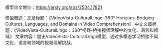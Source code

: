 模型论文地址：https://arxiv.org/abs/2504.17821

模型概述：文章标题：《VideoVista-CulturalLingo: 360° Horizons-Bridging Cultures, Languages, and Domains in Video Comprehension》
中文文章标题：《VideoVista-CulturalLingo：360°视野-桥接视频理解中的文化、语言和领域》
文章内容：提出VideoVista-CulturalLingo模型，通过多模态学习桥接不同文化、语言和领域的视频理解挑战。
